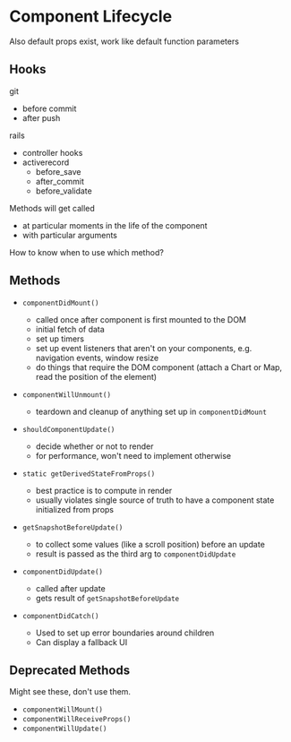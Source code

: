 # Component Lifecycle

Also default props exist, work like default function parameters

## Hooks

git
  - before commit
  - after push

rails
  - controller hooks
  - activerecord
    - before_save
    - after_commit
    - before_validate

Methods will get called
- at particular moments in the life of the component
- with particular arguments

How to know when to use which method?

## Methods
- `componentDidMount()`
  - called once after component is first mounted to the DOM
  - initial fetch of data
  - set up timers
  - set up event listeners that aren't on your components, e.g. navigation events, window resize
  - do things that require the DOM component (attach a Chart or Map, read the position of the element)
- `componentWillUnmount()`
  - teardown and cleanup of anything set up in `componentDidMount`
- `shouldComponentUpdate()`
  - decide whether or not to render
  - for performance, won't need to implement otherwise

- `static getDerivedStateFromProps()`
  - best practice is to compute in render
  - usually violates single source of truth to have a component state initialized from props


- `getSnapshotBeforeUpdate()`
  - to collect some values (like a scroll position) before an update
  - result is passed as the third arg to `componentDidUpdate`
- `componentDidUpdate()`
  - called after update
  - gets result of `getSnapshotBeforeUpdate`

- `componentDidCatch()`
  - Used to set up error boundaries around children
  - Can display a fallback UI


## Deprecated Methods
Might see these, don't use them.

- `componentWillMount()`
- `componentWillReceiveProps()`
- `componentWillUpdate()`
